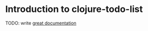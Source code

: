# Introduction to clojure-todo-list

TODO: write [great documentation](http://jacobian.org/writing/what-to-write/)
